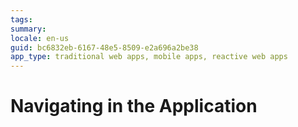 ```yaml
---
tags: 
summary: 
locale: en-us
guid: bc6832eb-6167-48e5-8509-e2a696a2be38
app_type: traditional web apps, mobile apps, reactive web apps
---
```


# Navigating in the Application
